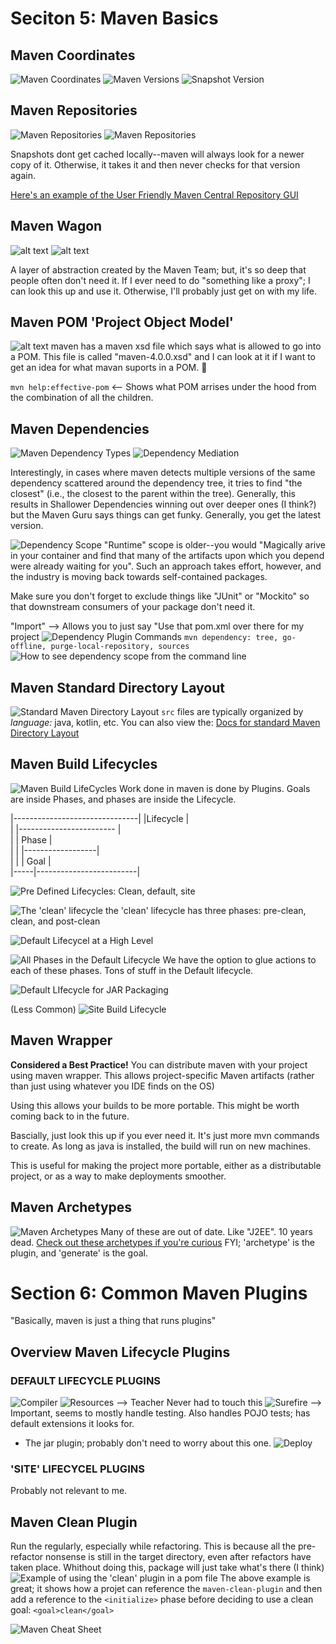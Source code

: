 # Seciton 5: Maven Basics
## Maven Coordinates
![Maven Coordinates](image.png)
![Maven Versions](image-1.png)
![Snapshot Version](image-2.png)

## Maven Repositories
![Maven Repositories](image-3.png)
![Maven Repositories](image-4.png)

Snapshots dont get cached locally--maven will always look for a newer copy of it. Otherwise, it takes it and then never checks for that version again.

[Here's an example of the User Friendly Maven Central Repository GUI](https://mvnrepository.com/artifact/com.google.android.material/compose-theme-adapter-3/1.1.0)

## Maven Wagon
![alt text](image-5.png)
![alt text](image-6.png)

A layer of abstraction created by the Maven Team; but, it's so deep that people often don't need it.
If I ever need to do "something like a proxy"; I can look this up and use it. Otherwise, I'll probably just get on with my life. 

## Maven POM 'Project Object Model'
![alt text](image-7.png)
maven has a maven xsd file which says what is allowed to go into a POM.
This file is called "maven-4.0.0.xsd" and I can look at it if I want to get an idea for what mavan suports in a POM. 🤔

`mvn help:effective-pom` <-- Shows what POM arrises under the hood from the combination of all the children.

## Maven Dependencies
![Maven Dependency Types](image-8.png)
![Dependency Mediation](image-9.png)

Interestingly, in cases where maven detects multiple versions of the same dependency scattered around the dependency tree, it tries to find "the closest" (i.e., the closest to the parent within the tree). Generally, this results in Shallower Dependencies winning out over deeper ones (I think?) but the Maven Guru says things can get funky. Generally, you get the latest version. 

![Dependency Scope](image-10.png)
"Runtime" scope is older--you would "Magically arive in your container and find that many of the artifacts upon which you depend were already waiting for you". Such an approach takes effort, however, and the industry is moving back towards self-contained packages. 

Make sure you don't forget to exclude things like "JUnit" or "Mockito" so that downstream consumers of your package don't need it.

"Import" --> Allows you to just say "Use that pom.xml over there for my project
![Dependency Plugin Commands](image-11.png)
`mvn dependency: tree, go-offline, purge-local-repository, sources`
![How to see dependency scope from the command line](image-12.png)

## Maven Standard Directory Layout
![Standard Maven Directory Layout](image-13.png)
 `src` files are typically organized by *language:* java, kotlin, etc. You can also view the: [Docs for standard Maven Directory Layout](https://maven.apache.org/guides/introduction/introduction-to-the-standard-directory-layout.html)

## Maven Build Lifecycles
![Maven Build LifeCycles](image-14.png)
Work done in maven is done by Plugins. Goals are inside Phases, and phases are inside the Lifecycle. 

|-------------------------------|
|Lifecycle                      |  
|     |------------------------ |  
|     |    Phase                |                   
|     |      |------------------|        
|     |      |    Goal          |           
|-----|-------------------------|

![Pre Defined Lifecycles: Clean, default, site](image-15.png)

![The 'clean' lifecycle](image-16.png)
the 'clean' lifecycle has three phases: pre-clean, clean, and post-clean

![Default Lifecycel at a High Level](image-17.png)

![All Phases in the Default Lifecycle](image-18.png)
We have the option to glue actions to each of these phases. Tons of stuff in the Default lifecycle.

![Default LIfecycle for JAR Packaging](image-19.png)

(Less Common)
![Site Build Lifecycle](image-20.png)

## Maven Wrapper
**Considered a Best Practice!**
You can distribute maven with your project using maven wrapper. This allows project-specific Maven artifacts (rather than just using whatever you IDE finds on the OS)

Using this allows your builds to be more portable. 
This might be worth coming back to in the future. 

Bascially, just look this up if you ever need it.  It's just more mvn commands to create. As long as java is installed, the build will run on new machines. 

This is useful for making the project more portable, either as a distributable project, or as a way to make deployments smoother. 

## Maven Archetypes
![Maven Archetypes](image-21.png)
Many of these are out of date. Like "J2EE". 10 years dead. 
[Check out these archetypes if you're curious](https://maven.apache.org/archetypes/index.html)
FYI; 'archetype' is the plugin, and 'generate' is the goal. 

# Section 6: Common Maven Plugins
"Basically, maven is just a thing that runs plugins"

## Overview Maven Lifecycle Plugins

### DEFAULT LIFECYCLE PLUGINS
![Compiler](image-22.png)
![Resources](image-23.png) --> Teacher Never had to touch this
![Surefire](image-24.png) --> Important, seems to mostly handle testing. Also handles POJO tests; has default extensions it looks for. 
 - The jar plugin; probably don't need to worry about this one.
![Deploy](image-25.png)

### 'SITE' LIFECYCEL PLUGINS
Probably not relevant to me. 

## Maven Clean Plugin
Run the regularly, especially while refactoring. This is because all the pre-refactor nonsense is still in the target directory, even after refactors have taken place. Whithout doing this, package will just take what's there (I think)
![Example of using the 'clean' plugin in a pom file](image-27.png)
The above example is great; it shows how a projet can reference the `maven-clean-plugin` and then add a reference to the `<initialize>` phase before deciding to use a clean goal: `<goal>clean</goal>` 


![Maven Cheat Sheet](image-26.png)
